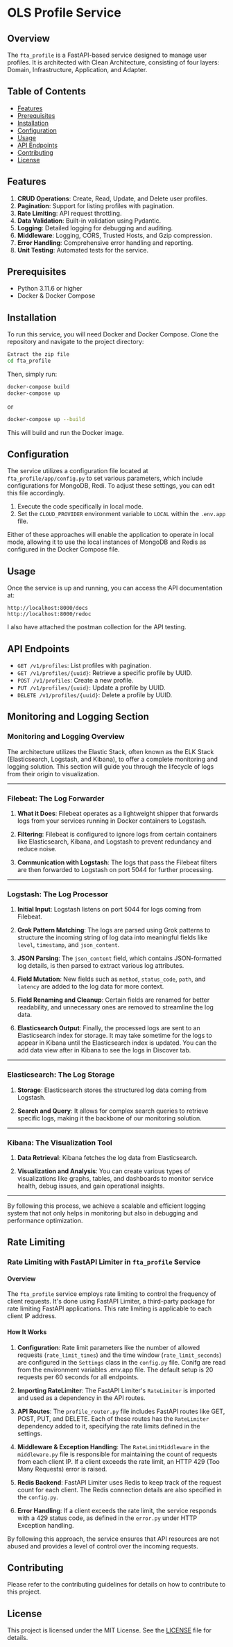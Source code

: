 # OLS Profile Service

## Overview

The `fta_profile` is a FastAPI-based service designed to manage user profiles. It is architected with Clean Architecture, consisting of four layers: Domain, Infrastructure, Application, and Adapter.

## Table of Contents

- [Features](#features)
- [Prerequisites](#prerequisites)
- [Installation](#installation)
- [Configuration](#configuration)
- [Usage](#usage)
- [API Endpoints](#api-endpoints)
- [Contributing](#contributing)
- [License](#license)

## Features

1. **CRUD Operations**: Create, Read, Update, and Delete user profiles.
2. **Pagination**: Support for listing profiles with pagination.
3. **Rate Limiting**: API request throttling.
4. **Data Validation**: Built-in validation using Pydantic.
5. **Logging**: Detailed logging for debugging and auditing.
6. **Middleware**: Logging, CORS, Trusted Hosts, and Gzip compression.
7. **Error Handling**: Comprehensive error handling and reporting.
8. **Unit Testing**: Automated tests for the service.

## Prerequisites

- Python 3.11.6 or higher
- Docker & Docker Compose

## Installation

To run this service, you will need Docker and Docker Compose. Clone the repository and navigate to the project directory:

```bash
Extract the zip file
cd fta_profile
```

Then, simply run:

```bash
docker-compose build
docker-compose up
```
or
```bash
docker-compose up --build
```

This will build and run the Docker image.

## Configuration

The service utilizes a configuration file located at `fta_profile/app/config.py` to set various parameters, which include configurations for MongoDB, Redi. To adjust these settings, you can edit this file accordingly. 


1. Execute the code specifically in local mode.
2. Set the `CLOUD_PROVIDER` environment variable to `LOCAL` within the `.env.app` file.

Either of these approaches will enable the application to operate in local mode, allowing it to use the local instances of MongoDB and Redis as configured in the Docker Compose file.

## Usage

Once the service is up and running, you can access the API documentation at:

```
http://localhost:8000/docs
http://localhost:8000/redoc
```
I also have attached the postman collection for the API testing.

## API Endpoints

- `GET /v1/profiles`: List profiles with pagination.
- `GET /v1/profiles/{uuid}`: Retrieve a specific profile by UUID.
- `POST /v1/profiles`: Create a new profile.
- `PUT /v1/profiles/{uuid}`: Update a profile by UUID.
- `DELETE /v1/profiles/{uuid}`: Delete a profile by UUID.

## Monitoring and Logging Section

### Monitoring and Logging Overview

The architecture utilizes the Elastic Stack, often known as the ELK Stack (Elasticsearch, Logstash, and Kibana), to offer a complete monitoring and logging solution. This section will guide you through the lifecycle of logs from their origin to visualization.

---

### Filebeat: The Log Forwarder

1. **What it Does**: Filebeat operates as a lightweight shipper that forwards logs from your services running in Docker containers to Logstash.
  
2. **Filtering**: Filebeat is configured to ignore logs from certain containers like Elasticsearch, Kibana, and Logstash to prevent redundancy and reduce noise.

3. **Communication with Logstash**: The logs that pass the Filebeat filters are then forwarded to Logstash on port 5044 for further processing.

---

### Logstash: The Log Processor

1. **Initial Input**: Logstash listens on port 5044 for logs coming from Filebeat.

2. **Grok Pattern Matching**: The logs are parsed using Grok patterns to structure the incoming string of log data into meaningful fields like `level`, `timestamp`, and `json_content`.

3. **JSON Parsing**: The `json_content` field, which contains JSON-formatted log details, is then parsed to extract various log attributes.

4. **Field Mutation**: New fields such as `method`, `status_code`, `path`, and `latency` are added to the log data for more context.

5. **Field Renaming and Cleanup**: Certain fields are renamed for better readability, and unnecessary ones are removed to streamline the log data.

6. **Elasticsearch Output**: Finally, the processed logs are sent to an Elasticsearch index for storage. It may take sometime for the logs to appear in Kibana until the Elasticsearch index is updated. You can the add data view after in Kibana to see the logs in Discover tab.

---

### Elasticsearch: The Log Storage

1. **Storage**: Elasticsearch stores the structured log data coming from Logstash. 

2. **Search and Query**: It allows for complex search queries to retrieve specific logs, making it the backbone of our monitoring solution.

---

### Kibana: The Visualization Tool

1. **Data Retrieval**: Kibana fetches the log data from Elasticsearch.

2. **Visualization and Analysis**: You can create various types of visualizations like graphs, tables, and dashboards to monitor service health, debug issues, and gain operational insights.

---

By following this process, we achieve a scalable and efficient logging system that not only helps in monitoring but also in debugging and performance optimization.

## Rate Limiting
### Rate Limiting with FastAPI Limiter in `fta_profile` Service

#### Overview
The `fta_profile` service employs rate limiting to control the frequency of client requests. It's done using FastAPI Limiter, a third-party package for rate limiting FastAPI applications. This rate limiting is applicable to each client IP address.

#### How It Works

1. **Configuration**: Rate limit parameters like the number of allowed requests (`rate_limit_times`) and the time window (`rate_limit_seconds`) are configured in the `Settings` class in the `config.py` file. Conifg are read from the environment variables .env.app file. The default setup is 20 requests per 60 seconds for all endpoints.

2. **Importing RateLimiter**: The FastAPI Limiter's `RateLimiter` is imported and used as a dependency in the API routes.

3. **API Routes**: The `profile_router.py` file includes FastAPI routes like GET, POST, PUT, and DELETE. Each of these routes has the `RateLimiter` dependency added to it, specifying the rate limits defined in the settings.

4. **Middleware & Exception Handling**: The `RateLimitMiddleware` in the `middleware.py` file is responsible for maintaining the count of requests from each client IP. If a client exceeds the rate limit, an HTTP 429 (Too Many Requests) error is raised. 

5. **Redis Backend**: FastAPI Limiter uses Redis to keep track of the request count for each client. The Redis connection details are also specified in the `config.py`.

6. **Error Handling**: If a client exceeds the rate limit, the service responds with a 429 status code, as defined in the `error.py` under HTTP Exception handling.

By following this approach, the service ensures that API resources are not abused and provides a level of control over the incoming requests.


## Contributing

Please refer to the contributing guidelines for details on how to contribute to this project.

## License

This project is licensed under the MIT License. See the [LICENSE](LICENSE) file for details.